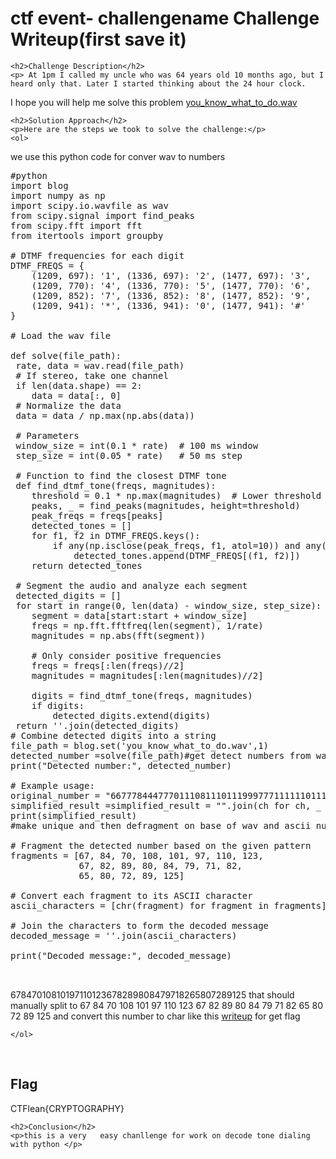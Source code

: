 <title>ctf event- challengename Challenge Writeup(first save it)</title>

<!DOCTYPE html>
<html>

<body>
    <h1>ctf event- challengename Challenge Writeup(first save it)</h1>

    <h2>Challenge Description</h2>
    <p> At 1pm I called my uncle who was 64 years old 10 months ago, but I heard only that. Later I started thinking about the 24 hour clock.

I hope you will help me solve this problem
 <a href="https://ctflearn.com/challenge/download/889">you_know_what_to_do.wav</a>
</p>
 
    <h2>Solution Approach</h2>
    <p>Here are the steps we took to solve the challenge:</p>
    <ol>
we use this python code for conver wav to numbers
<pre>
#python
import blog
import numpy as np
import scipy.io.wavfile as wav
from scipy.signal import find_peaks
from scipy.fft import fft
from itertools import groupby

# DTMF frequencies for each digit
DTMF_FREQS = {
    (1209, 697): '1', (1336, 697): '2', (1477, 697): '3',
    (1209, 770): '4', (1336, 770): '5', (1477, 770): '6',
    (1209, 852): '7', (1336, 852): '8', (1477, 852): '9',
    (1209, 941): '*', (1336, 941): '0', (1477, 941): '#'
}

# Load the wav file

def solve(file_path):
 rate, data = wav.read(file_path)
 # If stereo, take one channel
 if len(data.shape) == 2:
    data = data[:, 0]
 # Normalize the data
 data = data / np.max(np.abs(data))

 # Parameters
 window_size = int(0.1 * rate)  # 100 ms window
 step_size = int(0.05 * rate)   # 50 ms step

 # Function to find the closest DTMF tone
 def find_dtmf_tone(freqs, magnitudes):
    threshold = 0.1 * np.max(magnitudes)  # Lower threshold for detection
    peaks, _ = find_peaks(magnitudes, height=threshold)
    peak_freqs = freqs[peaks]
    detected_tones = []
    for f1, f2 in DTMF_FREQS.keys():
        if any(np.isclose(peak_freqs, f1, atol=10)) and any(np.isclose(peak_freqs, f2, atol=10)):
            detected_tones.append(DTMF_FREQS[(f1, f2)])
    return detected_tones

 # Segment the audio and analyze each segment
 detected_digits = []
 for start in range(0, len(data) - window_size, step_size):
    segment = data[start:start + window_size]
    freqs = np.fft.fftfreq(len(segment), 1/rate)
    magnitudes = np.abs(fft(segment))

    # Only consider positive frequencies
    freqs = freqs[:len(freqs)//2]
    magnitudes = magnitudes[:len(magnitudes)//2]

    digits = find_dtmf_tone(freqs, magnitudes)
    if digits:
        detected_digits.extend(digits)
 return ''.join(detected_digits)
# Combine detected digits into a string
file_path = blog.set('you_know_what_to_do.wav',1)
detected_number =solve(file_path)#get detect numbers from wav
print("Detected number:", detected_number)

# Example usage:
original_number = "667778444777011108111011199977711111101112333666777828999808444777999777111826665807772899911125"
simplified_result =simplified_result = "".join(ch for ch, _ in groupby(original_number))
print(simplified_result)
#make unique and then defragment on base of wav and ascii numbers and create fragments of ascii number 

# Fragment the detected number based on the given pattern
fragments = [67, 84, 70, 108, 101, 97, 110, 123,
             67, 82, 89, 80, 84, 79, 71, 82,
             65, 80, 72, 89, 125]

# Convert each fragment to its ASCII character
ascii_characters = [chr(fragment) for fragment in fragments]

# Join the characters to form the decoded message
decoded_message = ''.join(ascii_characters)

print("Decoded message:", decoded_message)


</pre>
67847010810197110123678289808479718265807289125     that should manually split to 67 84 70 108 101 97 110 123 67 82 89 80 84 79 71 82 65 80 72 89 125       and convert this number to char like this <a href="https://cybersecctf.github.io/blog/2024/practice/picoctf/thenumbers/writeup1.md">writeup</a> for get   flag
    
    </ol>
<br>
    <h2>Flag</h2>
    <p class="flag">CTFlean{CRYPTOGRAPHY}
</p>

    <h2>Conclusion</h2>
    <p>this is a very   easy chanllenge for work on decode tone dialing with python </p>
</body>
</html>



